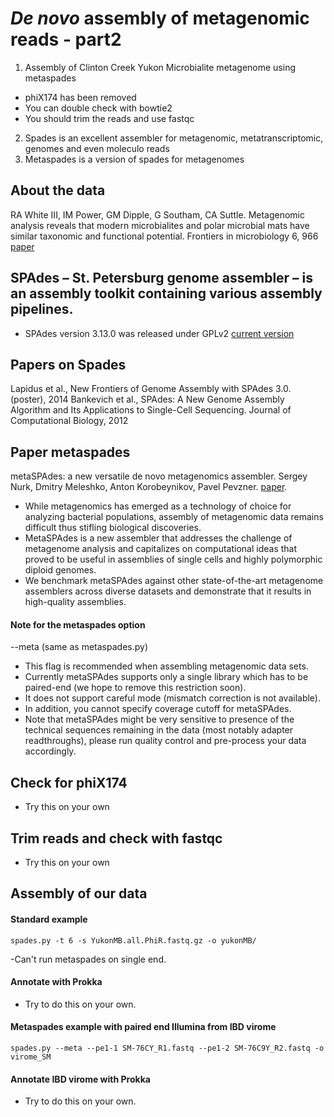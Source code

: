 # *De novo* assembly of metagenomic reads - part2

1. Assembly of Clinton Creek Yukon Microbialite metagenome using metaspades
- phiX174 has been removed 
- You can double check with bowtie2
- You should trim the reads and use fastqc
2. Spades is an excellent assembler for metagenomic, metatranscriptomic, genomes and even moleculo reads
3. Metaspades is a version of spades for metagenomes

## About the data
RA White III, IM Power, GM Dipple, G Southam, CA Suttle. Metagenomic analysis reveals that modern microbialites and polar microbial mats have similar taxonomic and functional potential. Frontiers in microbiology 6, 966 [paper](https://www.frontiersin.org/articles/10.3389/fmicb.2015.00966/full)

## SPAdes – St. Petersburg genome assembler – is an assembly toolkit containing various assembly pipelines. 
- SPAdes version 3.13.0 was released under GPLv2 [current version](http://cab.spbu.ru/software/spades/)

## Papers on Spades
Lapidus et al.,  New Frontiers of Genome Assembly with SPAdes 3.0.	(poster), 2014
Bankevich et al., SPAdes: A New Genome Assembly Algorithm and Its Applications to Single-Cell Sequencing.	Journal of Computational Biology, 2012

## Paper metaspades

metaSPAdes: a new versatile de novo metagenomics assembler. Sergey Nurk, Dmitry Meleshko, Anton Korobeynikov, Pavel Pevzner. [paper](https://genome.cshlp.org/content/27/5/824.long). 
- While metagenomics has emerged as a technology of choice for analyzing bacterial populations, 
assembly of metagenomic data remains difficult thus stifling biological discoveries. 
- MetaSPAdes is a new assembler that addresses the challenge of metagenome analysis and capitalizes on 
computational ideas that proved to be useful in assemblies of single cells and highly polymorphic 
diploid genomes. 
- We benchmark metaSPAdes against other state-of-the-art metagenome assemblers across 
diverse datasets and demonstrate that it results in high-quality assemblies. 

#### Note for the metaspades option 
--meta   (same as metaspades.py)
- This flag is recommended when assembling metagenomic data sets. 
- Currently metaSPAdes supports only a single library which has to be paired-end (we hope to remove this restriction soon). 
- It does not support careful mode (mismatch correction is not available). 
- In addition, you cannot specify coverage cutoff for metaSPAdes. 
- Note that metaSPAdes might be very sensitive to presence of the technical sequences remaining in the data 
(most notably adapter readthroughs), please run quality control and pre-process your data accordingly. 

## Check for phiX174
- Try this on your own

## Trim reads and check with fastqc
- Try this on your own

## Assembly of our data

#### Standard example

```spades.py -t 6 -s YukonMB.all.PhiR.fastq.gz -o yukonMB/```

-Can't run metaspades on single end. 

#### Annotate with Prokka
- Try to do this on your own.

#### Metaspades example with paired end Illumina from IBD virome

```spades.py --meta --pe1-1 SM-76CY_R1.fastq --pe1-2 SM-76C9Y_R2.fastq -o virome_SM```

#### Annotate IBD virome with Prokka
- Try to do this on your own.



